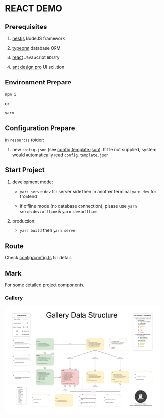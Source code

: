 # REACT DEMO

## Prerequisites

1. [nestjs](https://nestjs.com/) NodeJS framework

2. [typeorm](https://typeorm.io/) database ORM

3. [react](https://reactjs.org/) JavaScript library

4. [ant design pro](https://beta-pro.ant.design/) UI solution

## Environment Prepare

```
npm i
```
or
```
yarn
```

## Configuration Prepare

In `resources` folder:

1. new `config.json` (see [config.template.json](server/resources/config.template.json)). 
If file not supplied, system would automatically read `config.template.json`.

## Start Project

1. development mode: 

    * `yarn serve:dev` for server side then in another terminal `yarn dev` for frontend
    
    * if offline mode (no database connection), please use `yarn serve:dev:offline` & `yarn dev:offline`

2. production:

    * `yarn build` then `yarn serve`

## Route

Check [config/config.ts](config/config.ts) for detail.

## Mark

For some detailed project components.

### Gallery

![Data Structure](public/GalleryDataStructure.png)

